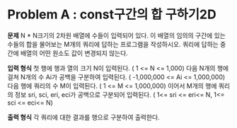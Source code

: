 # Problem A : const구간의 합 구하기2D 

**문제**
N * N크기의 2차원 배열에 수들이 입력되어 있다.
이 배열의 임의의 구간에 있는 수들의 합을 물어보는 M개의 쿼리에 답하는 프로그램을 작성하시오.
쿼리에 답하는 중간에 배열의 어떤 원소도 값이 변경되지 않는다.

**입력 형식**
첫 행에 행과 열의 크기 N이 입력된다. ( 1 <= N <= 1,000)
다음 N개의 행에 걸쳐 N개의 수 Ai가 공백을 구분하여 입력된다. ( -1,000,000 <= Ai <= 1,000,000)
다음 행에 쿼리의 수 M이 입력된다. ( 1 <= M <= 1,000,000)
이어서 M개의 행에 쿼리의 정보 sri, sci, eri, eci가 공백으로 구분되어 입력된다. ( 1<= sri <= eri<= N, 1<= sci <= eci<= N)

**출력 형식**
각 쿼리에 대한 결과를 행으로 구분하여 출력한다.
